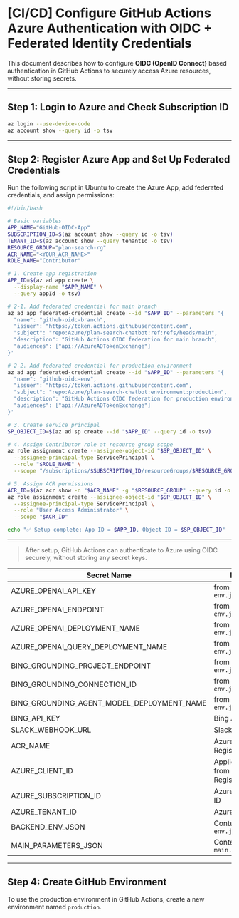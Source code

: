 # [CI/CD] Configure GitHub Actions Azure Authentication with OIDC + Federated Identity Credentials

This document describes how to configure **OIDC (OpenID Connect)** based authentication in GitHub Actions to securely access Azure resources, without storing secrets.

---

## Step 1: Login to Azure and Check Subscription ID

```bash
az login --use-device-code
az account show --query id -o tsv
```

---

## Step 2: Register Azure App and Set Up Federated Credentials

Run the following script in Ubuntu to create the Azure App, add federated credentials, and assign permissions:

```bash
#!/bin/bash

# Basic variables
APP_NAME="GitHub-OIDC-App"
SUBSCRIPTION_ID=$(az account show --query id -o tsv)
TENANT_ID=$(az account show --query tenantId -o tsv)
RESOURCE_GROUP="plan-search-rg"
ACR_NAME="<YOUR_ACR_NAME>"
ROLE_NAME="Contributor"

# 1. Create app registration
APP_ID=$(az ad app create \
  --display-name "$APP_NAME" \
  --query appId -o tsv)

# 2-1. Add federated credential for main branch
az ad app federated-credential create --id "$APP_ID" --parameters '{
  "name": "github-oidc-branch",
  "issuer": "https://token.actions.githubusercontent.com",
  "subject": "repo:Azure/plan-search-chatbot:ref:refs/heads/main",
  "description": "GitHub Actions OIDC federation for main branch",
  "audiences": ["api://AzureADTokenExchange"]
}'

# 2-2. Add federated credential for production environment
az ad app federated-credential create --id "$APP_ID" --parameters '{
  "name": "github-oidc-env",
  "issuer": "https://token.actions.githubusercontent.com",
  "subject": "repo:Azure/plan-search-chatbot:environment:production",
  "description": "GitHub Actions OIDC federation for production environment",
  "audiences": ["api://AzureADTokenExchange"]
}'

# 3. Create service principal
SP_OBJECT_ID=$(az ad sp create --id "$APP_ID" --query id -o tsv)

# 4. Assign Contributor role at resource group scope
az role assignment create --assignee-object-id "$SP_OBJECT_ID" \
  --assignee-principal-type ServicePrincipal \
  --role "$ROLE_NAME" \
  --scope "/subscriptions/$SUBSCRIPTION_ID/resourceGroups/$RESOURCE_GROUP"

# 5. Assign ACR permissions
ACR_ID=$(az acr show -n "$ACR_NAME" -g "$RESOURCE_GROUP" --query id -o tsv)
az role assignment create --assignee-object-id "$SP_OBJECT_ID" \
  --assignee-principal-type ServicePrincipal \
  --role "User Access Administrator" \
  --scope "$ACR_ID"

echo "✅ Setup complete: App ID = $APP_ID, Object ID = $SP_OBJECT_ID"
```

---

> After setup, GitHub Actions can authenticate to Azure using OIDC securely, without storing any secret keys.

| Secret Name                                | Description                                               |
|--------------------------------------------|-----------------------------------------------------------|
| AZURE_OPENAI_API_KEY                       | from `backend-env.json`                                   |
| AZURE_OPENAI_ENDPOINT                      | from `backend-env.json`                                   |
| AZURE_OPENAI_DEPLOYMENT_NAME               | from `backend-env.json`                                   |
| AZURE_OPENAI_QUERY_DEPLOYMENT_NAME         | from `backend-env.json`                                   |
| BING_GROUNDING_PROJECT_ENDPOINT            | from `backend-env.json`                                   |
| BING_GROUNDING_CONNECTION_ID               | from `backend-env.json`                                   |
| BING_GROUNDING_AGENT_MODEL_DEPLOYMENT_NAME | from `backend-env.json`                                   |
| BING_API_KEY                               | Bing API key                                              |
| SLACK_WEBHOOK_URL                          | Slack webhook URL                                         |
| ACR_NAME                                   | Azure Container Registry name                             |
| AZURE_CLIENT_ID                            | Application (client) ID from App Registration             |
| AZURE_SUBSCRIPTION_ID                      | Azure Subscription ID                                     |
| AZURE_TENANT_ID                            | Azure Tenant ID                                           |
| BACKEND_ENV_JSON                           | Content of `backend-env.json`                             |
| MAIN_PARAMETERS_JSON                       | Content of `main.parameters.json`                         |

---

## Step 4: Create GitHub Environment

To use the production environment in GitHub Actions, create a new environment named `production`.
